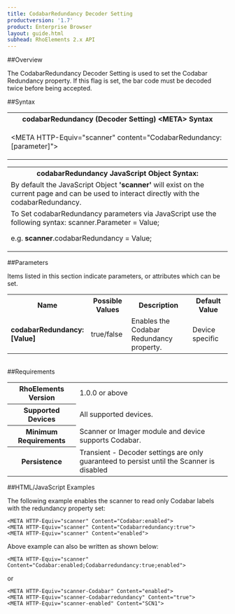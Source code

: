 ```yaml
---
title: CodabarRedundancy Decoder Setting
productversion: '1.7'
product: Enterprise Browser
layout: guide.html
subhead: RhoElements 2.x API
---
```


##Overview

The CodabarRedundancy Decoder Setting is used to set the Codabar Redundancy property. If this flag is set, the bar code must be decoded twice before being accepted.

##Syntax

<table class="re-table"><tr><th class="tableHeading">codabarRedundancy (Decoder Setting) &lt;META&gt; Syntax
</th></tr><tr><td class="clsSyntaxCells clsOddRow"><p>&lt;META HTTP-Equiv="scanner" content="CodabarRedundancy:[parameter]"&gt;</p></td></tr></table>
<table class="re-table"><tr><th class="tableHeading">codabarRedundancy JavaScript Object Syntax:</th></tr><tr><td class="clsSyntaxCells clsOddRow">
By default the JavaScript Object <b>'scanner'</b> will exist on the current page and can be used to interact directly with the codabarRedundancy.
</td></tr><tr><td class="clsSyntaxCells clsEvenRow">
To Set codabarRedundancy parameters via JavaScript use the following syntax: scanner.Parameter = Value;
<P />e.g. <b>scanner</b>.codabarRedundancy = Value;
</td></tr></table>

##Parameters


Items listed in this section indicate parameters, or attributes which can be set.
<table class="re-table"><col width="20%" /><col width="20%" /><col width="38%" /><col width="22%" /><tr><th class="tableHeading">Name</th><th class="tableHeading">Possible Values</th><th class="tableHeading">Description</th><th class="tableHeading">Default Value</th></tr><tr><td class="clsSyntaxCells clsOddRow"><b>codabarRedundancy:[Value]
</b></td><td class="clsSyntaxCells clsOddRow">true/false</td><td class="clsSyntaxCells clsOddRow">Enables the Codabar Redundancy property.</td><td class="clsSyntaxCells clsOddRow">Device specific</td></tr></table>
<table class="re-table"><col width="78%" /><col width="8%" /><col width="1%" /><col width="5%" /><col width="1%" /><col width="5%" /><col width="2%" /></table>





##Requirements

<table class="re-table"><tr><th class="tableHeading">RhoElements Version</th><td class="clsSyntaxCell clsEvenRow">1.0.0 or above
</td></tr><tr><th class="tableHeading">Supported Devices</th><td class="clsSyntaxCell clsOddRow">All supported devices.</td></tr><tr><th class="tableHeading">Minimum Requirements</th><td class="clsSyntaxCell clsOddRow">Scanner or Imager module and device supports Codabar.</td></tr><tr><th class="tableHeading">Persistence</th><td class="clsSyntaxCell clsEvenRow">Transient - Decoder settings are only guaranteed to persist until the Scanner is disabled</td></tr></table>


##HTML/JavaScript Examples

The following example enables the scanner to read only Codabar labels with the redundancy property set:

	<META HTTP-Equiv="scanner" Content="Codabar:enabled">
	<META HTTP-Equiv="scanner" Content="Codabarredundancy:true">
	<META HTTP-Equiv="scanner" Content="enabled">
	
Above example can also be written as shown below:

	<META HTTP-Equiv="scanner" Content="Codabar:enabled;Codabarredundancy:true;enabled">
	
or

	<META HTTP-Equiv="scanner-Codabar" Content="enabled">
	<META HTTP-Equiv="scanner-Codabarredundancy" Content="true">
	<META HTTP-Equiv="scanner-enabled" Content="SCN1">
	





